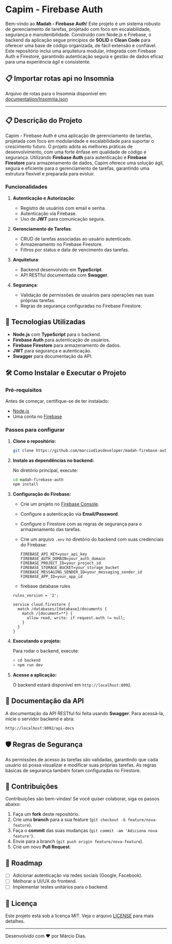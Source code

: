 
# Capim - Firebase Auth

Bem-vindo ao **Madah - Firebase Auth**! Este projeto é um sistema robusto de gerenciamento de tarefas, projetado com foco em escalabilidade, segurança e manutenibilidade. Construído com Node.js e Firebase, o backend da aplicação segue princípios de **SOLID** e **Clean Code** para oferecer uma base de código organizada, de fácil extensão e confiável. Este repositório inclui uma arquitetura modular, integrada com Firebase Auth e Firestore, garantindo autenticação segura e gestão de dados eficaz para uma experiência ágil e consistente.

## 📋 Importar rotas api no Insomnia

Arquivo de rotas para o Insomnia disponível em: [documentation/Insomnia.json](documentation/Insomnia.json)

---

## 📋 Descrição do Projeto

Capim - Firebase Auth é uma aplicação de gerenciamento de tarefas, projetada com foco em modularidade e escalabilidade para suportar o crescimento futuro. O projeto adota as melhores práticas de desenvolvimento, com uma forte ênfase em qualidade de código e segurança. Utilizando **Firebase Auth** para autenticação e **Firebase Firestore** para armazenamento de dados, Capim oferece uma solução ágil, segura e eficiente para o gerenciamento de tarefas, garantindo uma estrutura flexível e preparada para evoluir.

### Funcionalidades

1. **Autenticação e Autorização**:
   - Registro de usuários com email e senha.
   - Autenticação via Firebase.
   - Uso de **JWT** para comunicação segura.

2. **Gerenciamento de Tarefas**:
   - CRUD de tarefas associadas ao usuário autenticado.
   - Armazenamento no Firebase Firestore.
   - Filtros por status e data de vencimento das tarefas.

3. **Arquitetura**:
   - Backend desenvolvido em **TypeScript**.
   - API RESTful documentada com **Swagger**.

4. **Segurança**:
   - Validação de permissões de usuários para operações nas suas próprias tarefas.
   - Regras de segurança configuradas no Firebase Firestore.

## 🚀 Tecnologias Utilizadas

- **Node.js** com **TypeScript** para o backend.
- **Firebase Auth** para autenticação de usuários.
- **Firebase Firestore** para armazenamento de dados.
- **JWT** para segurança e autenticação.
- **Swagger** para documentação da API.

## 🛠️ Como Instalar e Executar o Projeto

### Pré-requisitos

Antes de começar, certifique-se de ter instalado:

- [Node.js](https://nodejs.org/)
- Uma conta no [Firebase](https://firebase.google.com/)

### Passos para configurar

1. **Clone o repositório:**

   ```bash
   git clone https://github.com/marciodiasdeveloper/madah-firebase-auth.git
   ```
2. **Instale as dependências no backend:**

   No diretório principal, execute:

   ```bash
   cd madah-firebase-auth
   npm install
   ```

3. **Configuração do Firebase:**

   - Crie um projeto no [Firebase Console](https://console.firebase.google.com/).
   - Configure a autenticação via **Email/Password**.
   - Configure o Firestore com as regras de segurança para o armazenamento das tarefas.
   - Crie um arquivo `.env` no diretório do backend com suas credenciais do Firebase:

     ```env
     FIREBASE_API_KEY=your_api_key
     FIREBASE_AUTH_DOMAIN=your_auth_domain
     FIREBASE_PROJECT_ID=your_project_id
     FIREBASE_STORAGE_BUCKET=your_storage_bucket
     FIREBASE_MESSAGING_SENDER_ID=your_messaging_sender_id
     FIREBASE_APP_ID=your_app_id
     ```

    - firebase database rules

    ```
    rules_version = '2';

    service cloud.firestore {
      match /databases/{database}/documents {
        match /{document=**} {
          allow read, write: if request.auth != null;
        }
      }
    }
    ```
4. **Executando o projeto:**

   Para rodar o backend, execute:

   ```bash
   > cd backend
   > npm run dev
   ```

5. **Acesse a aplicação:**

   O backend estará disponível em `http://localhost:8092`.

## 📖 Documentação da API

A documentação da API RESTful foi feita usando **Swagger**. Para acessá-la, inicie o servidor backend e abra:

```
http://localhost:8092/api-docs
```

## 🛡️ Regras de Segurança

As permissões de acesso às tarefas são validadas, garantindo que cada usuário só possa visualizar e modificar suas próprias tarefas. As regras básicas de segurança também foram configuradas no Firestore.

## 🤝 Contribuições

Contribuições são bem-vindas! Se você quiser colaborar, siga os passos abaixo:

1. Faça um **fork** deste repositório.
2. Crie uma **branch** para a sua feature (`git checkout -b feature/nova-feature`).
3. Faça o **commit** das suas mudanças (`git commit -am 'Adiciona nova feature'`).
4. Envie para a branch (`git push origin feature/nova-feature`).
5. Crie um novo **Pull Request**.

## 📅 Roadmap

- [ ] Adicionar autenticação via redes sociais (Google, Facebook).
- [ ] Melhorar a UI/UX do frontend.
- [ ] Implementar testes unitários para o backend.

## 📝 Licença

Este projeto está sob a licença MIT. Veja o arquivo [LICENSE](LICENSE) para mais detalhes.

---

Desenvolvido com ❤️ por Márcio Dias.
